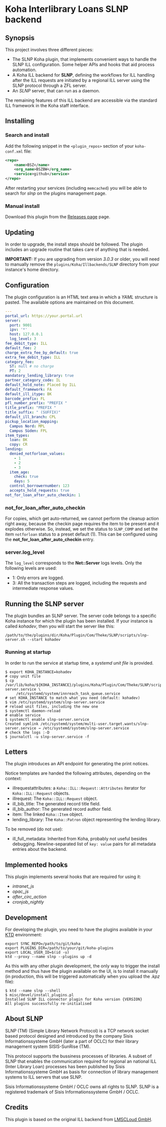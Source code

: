 # Koha Interlibrary Loans SLNP backend

## Synopsis

This project involves three different pieces:

* The SLNP Koha plugin, that implements convenient ways to handle the SLNP ILL configuration. Some
  helper APIs and hooks that aid process automation.
* A Koha ILL backend for **SLNP**, defining the workflows for ILL handling after the ILL requests
  are initiated by a regional ILL server using the SLNP protocol through a ZFL server.
* An _SLNP_ server, that can run as a daemon.

The remaining features of this ILL backend are accessible via the standard ILL framework in the Koha staff interface.

## Installing

### Search and install

Add the following snippet in the `<plugin_repos>` section of your `koha-conf.xml` file:

```xml
<repo>
    <name>BSZ</name>
    <org_name>BSZBW</org_name>
    <service>github</service>
</repo>
```

After restarting your services (including `memcached`) you will be able to search for _slnp_ on the plugins
management page.

### Manual install

Download this plugin from the [Releases page](https://github.com/BSZBW/koha-plugin-slnp-ill/releases) page.

## Updating

In order to upgrade, the install steps should be followed. The plugin includes an upgrade routine that
takes care of anything that is needed.

**IMPORTANT:** If you are upgrading from version _3.0.3_ or older, you will need to manually remove
the `plugins/Koha/Illbackends/SLNP` directory from your instance's home directory.

## Configuration

The plugin configuration is an HTML text area in which a _YAML_ structure is pasted. The available options
are maintained on this document.

```yaml
---
portal_url: https://your.portal.url
server:
  port: 9001
  ipv: '*'
  host: 127.0.0.1
  log_level: 3
fee_debit_type: ILL
default_fee: 2
charge_extra_fee_by_default: true
extra_fee_debit_type: ILL
category_fee:
  ST: null # no charge
  PT: 2
mandatory_lending_library: true
partner_category_code: IL
default_hold_note: Placed by ILL
default_framework: FA
default_ill_itype: BK
barcode_prefix: FL
pfl_number_prefix: "PREFIX "
title_prefix: "PREFIX "
title_suffix: " (SUFFIX)"
default_ill_branch: CPL
pickup_location_mapping:
  Campus Nord: MPL
  Campus Süden: FPL
item_types:
  loan: BK
  copy: CR
lending:
  denied_notforloan_values:
    - 1
    - 2
    - 3
  item_age:
    check: true
    days: 5
  control_borrowernumber: 123
  accepts_hold_requests: true
not_for_loan_after_auto_checkin: 1
```

### not_for_loan_after_auto_checkin

For copies, which get auto-returned, we cannot perform the cleanup action right away,
because the checkin page requires the item to be present and it explodes otherwise. So,
instead, we set the status to `SLNP_COMP` and set the item `notforloan` status to a preset
default (1). This can be configured using the **not_for_loan_after_auto_checkin** entry.

### server.log_level

The `log_level` corresponds to the **Net::Server** logs levels. Only the following levels are used:

* 1: Only errors are logged.
* 3: All the transaction steps are logged, including the requests and intermediate response values.

## Running the SLNP server

The plugin bundles an SLNP server. The server code belongs to a specific Koha instance for which the plugin has been installed. If your instance is called _kohadev_, then you will start the server like this:

```shell
/path/to/the/plugins/dir/Koha/Plugin/Com/Theke/SLNP/scripts/slnp-server.sh --start kohadev
```

### Running at startup

In order to run the service at startup time, a _systemd unit file_ is provided.

```shell
$ export KOHA_INSTANCE=kohadev
# copy unit file
$ cp /var/lib/koha/${KOHA_INSTANCE}/plugins/Koha/Plugin/Com/Theke/SLNP/scripts/slnp-server.service \
     /etc/systemd/system/innreach_task_queue.service
# set KOHA_INSTANCE to match what you need (default: kohadev)
$ vim /etc/systemd/system/slnp-server.service
# reload unit files, including the new one
$ systemctl daemon-reload
# enable service
$ systemctl enable slnp-server.service
Created symlink /etc/systemd/system/multi-user.target.wants/slnp-server.service → /etc/systemd/system/slnp-server.service
# check the logs :-D
$ journalctl -u slnp-server.service -f

```

## Letters

The plugin introduces an API endpoint for generating the print notices.

Notice templates are handed the following attributes, depending on the context:

* illrequestattributes: a `Koha::ILL::Request::Attributes` iterator for `Koha::ILL::Request` objects.
* illrequest: The `Koha::ILL::Request` object.
* ill_bib_title: The generated record title field.
* ill_bib_author: The generated record author field.
* item: The linked `Koha::Item` object.
* lending_library: The `Koha::Patron` object representing the lending library.

To be removed (do not use):

* ill_full_metadata: Inherited from Koha, probably not useful besides debugging. Newline-separated list of `key: value` pairs for all metadata entries about the backend.

## Implemented hooks

This plugin implements several hooks that are required for using it:

* *intranet_js*
* *opac_js*
* *after_circ_action*
* *cronjob_nightly*

## Development

For developing the plugin, you need to have the plugins available in your [KTD](https://gitlab.com/koha-community/koha-testing-docker) environment:

```shell
export SYNC_REPO=/path/to/git/koha
export PLUGINS_DIR=/path/to/your/git/koha-plugins
export LOCAL_USER_ID=$(id -u)
ktd --proxy --name slnp --plugins up -d
```

As this with any other plugin development, the only way to trigger the install method
and thus have the plugin available on the UI, is to install it manually (in production,
this will be triggered automatically when you upload the _.kpz_ file):

```shell
$ ktd --name slnp --shell
$ misc/devel/install_plugins.pl
Installed SLNP ILL connector plugin for Koha version {VERSION}
All plugins successfully re-initialised
```

## About SLNP

SLNP (TM) (Simple Library Network Protocol) is a TCP network socket based protocol designed and introduced by the company Sisis Informationssysteme GmbH (later a part of OCLC) for their library management system SISIS-SunRise (TM).

This protocol supports the bussiness processes of libraries. A subset of SLNP that enables the communication required for regional an national ILL (Inter Library Loan) processes has been published by Sisis Informationssysteme GmbH as basis for connection of library management systems to ILL servers that use SLNP.

Sisis Informationssysteme GmbH / OCLC owns all rights to SLNP. SLNP is a registered trademark of Sisis Informationssysteme GmbH / OCLC.

## Credits

This plugin is based on the original ILL backend from [LMSCLoud GmbH](https://github.com/LMSCloud/ILLSLNPKoha).
